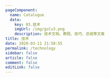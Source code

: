 ```yaml
---
pageComponent: 
  name: Catalogue
  data: 
    key: 03.技术
    imgUrl: /img/gulu3.png
    description: 技术文档、教程、技巧、总结等文章
title: 技术
date: 2020-03-11 21:50:55
permalink: /technology
sidebar: false
article: false
comment: false
editLink: false
---
```

